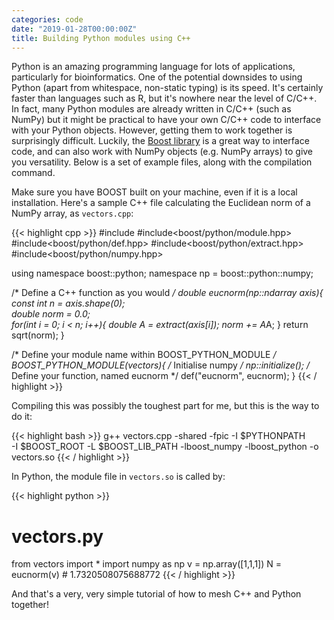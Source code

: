 ```yaml
---
categories: code
date: "2019-01-28T00:00:00Z"
title: Building Python modules using C++
---
```


Python is an amazing programming language for lots of applications, particularly for bioinformatics.
One of the potential downsides to using Python (apart from whitespace, non-static typing) is its speed.
It's certainly faster than languages such as R, but it's nowhere near the level of C/C++. In fact, many
Python modules are already written in C/C++ (such as NumPy) but it might be practical to have your own
C/C++ code to interface with your Python objects. However, getting them to work together is surprisingly
difficult. Luckily, the [Boost library](https://www.boost.org) is a great way to interface code, and can
also work with NumPy objects (e.g. NumPy arrays) to give you versatility. Below is a set of example files,
along with the compilation command.

Make sure you have BOOST built on your machine, even if it is a local installation. Here's a sample C++ file
calculating the Euclidean norm of a NumPy array, as `vectors.cpp`:

{{< highlight cpp >}}
#include<cmath>
#include<boost/python/module.hpp>
#include<boost/python/def.hpp>
#include<boost/python/extract.hpp>
#include<boost/python/numpy.hpp>

using namespace boost::python;
namespace np = boost::python::numpy;

/* Define a C++ function as you would */
double eucnorm(np::ndarray axis){
  const int n = axis.shape(0);   
  double norm = 0.0;             
  for(int i = 0; i < n; i++){ 
    double A = extract<double>(axis[i]);
    norm += A*A;
  }
  return sqrt(norm);
}

/* Define your module name within BOOST_PYTHON_MODULE */ 
BOOST_PYTHON_MODULE(vectors){ 
  /* Initialise numpy */
  np::initialize();
  /* Define your function, named eucnorm */
  def("eucnorm", eucnorm);
}
{{< / highlight >}}

Compiling this was possibly the toughest part for me, but this is the way to do it:

{{< highlight bash >}}
g++ vectors.cpp -shared -fpic -I $PYTHONPATH\
-I $BOOST_ROOT -L $BOOST_LIB_PATH -lboost_numpy -lboost_python -o vectors.so
{{< / highlight >}}

In Python, the module file in `vectors.so` is called by:

{{< highlight python >}}
# vectors.py
from vectors import *
import numpy as np
v = np.array([1,1,1])
N = eucnorm(v) # 1.7320508075688772
{{< / highlight >}}

And that's a very, very simple tutorial of how to mesh C++ and Python together!